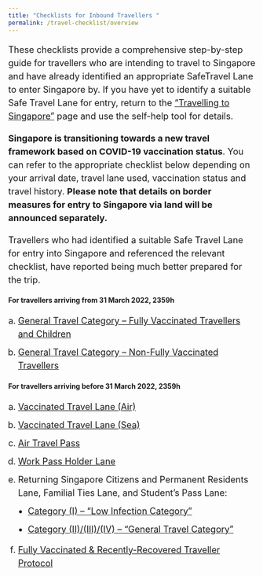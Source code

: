```yaml
---
title: "Checklists for Inbound Travellers "
permalink: /travel-checklist/overview
---
```

<p style="font-size:18px; margin-bottom:10px; line-height:1.5;">These checklists provide a comprehensive step-by-step guide for travellers who are intending to travel to Singapore and have already identified an appropriate SafeTravel Lane to enter Singapore by. If you have yet to identify a suitable Safe Travel Lane for entry, return to the <a href="/arriving/overview" target="_blank">“Travelling to Singapore”</a> page and use the self-help tool for details.</p>

<p style="font-size:18px; margin-bottom:10px; line-height:1.5;"><b>Singapore is transitioning towards a new travel framework based on COVID-19 vaccination status</b>. You can refer to the appropriate checklist below depending on your arrival date, travel lane used, vaccination status and travel history. <b>Please note that details on border measures for entry to Singapore via land will be announced separately.</b></p>

<p style="font-size:18px; margin-bottom:10px; line-height:1.5;">Travellers who had identified a suitable Safe Travel Lane for entry into Singapore and referenced the relevant checklist, have reported being much better prepared for the trip.</p>

#### For travellers arriving from 31 March 2022, 2359h

<ol style="padding-left:20px; font-size:20px; margin-bottom:0px;">
	<li style="font-size:18px; margin-top:10px; margin-bottom:0px; line-height:1.5; list-style-type:lower-alpha; "><a href="/arriving/general-travel/fully-vaccinated" target="_blank">General Travel Category – Fully Vaccinated Travellers and Children</a>
	</li>
		<li style="font-size:18px; margin-top:10px; margin-bottom:0px; line-height:1.5; list-style-type:lower-alpha; "><a href="/greenlist-non-fully-vaccinated" target="_blank">General Travel Category – Non-Fully Vaccinated Travellers</a>
	</li>
	</ol>

#### For travellers arriving before 31 March 2022, 2359h

<ol style="padding-left:20px; font-size:20px; margin-bottom:0px;">
	<li style="font-size:18px; margin-top:10px; margin-bottom:0px; line-height:1.5; list-style-type:lower-alpha; "><a href="/vtl/travel-checklist" target="_blank">Vaccinated Travel Lane (Air)</a>
	</li>
	<li style="font-size:18px; margin-top:10px; margin-bottom:0px; line-height:1.5; list-style-type:lower-alpha; "><a href="/vtl-sea/travel-checklist"  target="_blank">Vaccinated Travel Lane (Sea)</a>
	</li>
	<li style="font-size:18px; margin-top:10px; margin-bottom:0px; line-height:1.5; list-style-type:lower-alpha; "><a href="/atp/requirements-and-process"  target="_blank">Air Travel Pass</a>
	</li>
	<li style="font-size:18px; margin-top:10px; margin-bottom:0px; line-height:1.5; list-style-type:lower-alpha; "><a href="/wphl/shn-and-swab-summary" target="_blank">Work Pass Holder Lane</a>
	</li>
<li style="font-size: 18px; margin-top:10px; margin-bottom:0px; line-height:1.5; list-style-type:lower-alpha; ">Returning Singapore Citizens and Permanent Residents Lane, Familial Ties Lane, and Student’s Pass Lane:
<ol style="padding-left:20px; list-style-type:disc; margin-top: 10px; margin-bottom:15px;">
	      <li style="line-height:1.5;font-size:18px;"><a href="/travel-checklist/category-1" target="_blank">Category (I) – “Low Infection Category”</a></li>
	      <li style="line-height:1.5;margin-top:10px;font-size:18px;"><a href="/travel-checklist/category-2-3-4" target="_blank">Category (II)/(III)/(IV) – “General Travel Category”</a></li>
	</ol>
	</li>
		<!--<li style="font-size:20px; margin-top:10px; margin-bottom:0px; line-height:1.5; list-style-type:lower-alpha; "><a href="/rgl/travel-checklist" target="_blank">Reciprocal Green Lane</a>
	</li>
		<li style="font-size:20px; margin-top:10px; margin-bottom:0px; line-height:1.5; list-style-type:lower-alpha; "><a href="/travel-checklist/dcev" target="_blank">Death and Critical Illness Emergency Visit Lane</a>
	</li>-->
			<li style="font-size:18px; margin-top:10px; margin-bottom:0px; line-height:1.5; list-style-type:lower-alpha; "><a href="/vaccinated-recovered" target="_blank">Fully Vaccinated & Recently-Recovered Traveller Protocol</a>
	</li>
	</ol>
	
<div id="malaysia"></div>